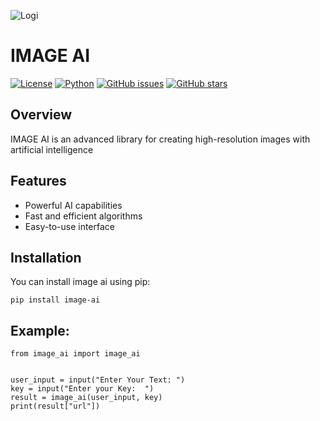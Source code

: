 ![Logi](https://raw.githubusercontent.com/mr-sami-x/image_ai/main/image_ai.png)

# IMAGE AI

[![License](https://img.shields.io/badge/license-MIT-blue.svg)](https://opensource.org/licenses/MIT)
[![Python](https://img.shields.io/badge/python-3.6%2B-blue.svg)](https://www.python.org/downloads/release)
[![GitHub issues](https://img.shields.io/github/issues/mr-sami-x/image_ai)](https://github.com/mr-sami-x/image_ai/issues)
[![GitHub stars](https://img.shields.io/github/stars/mr-sami-x/image_ai)](https://github.com/mr-sami-x/image_ai/stargazers)

## Overview

IMAGE AI is an advanced library for creating high-resolution images with artificial intelligence 

## Features

- Powerful AI capabilities
- Fast and efficient algorithms
- Easy-to-use interface

## Installation

You can install image ai using pip:

```
pip install image-ai
```

## Example:
```
from image_ai import image_ai


user_input = input("Enter Your Text: ")
key = input("Enter your Key:  ")
result = image_ai(user_input, key)
print(result["url"])

```
